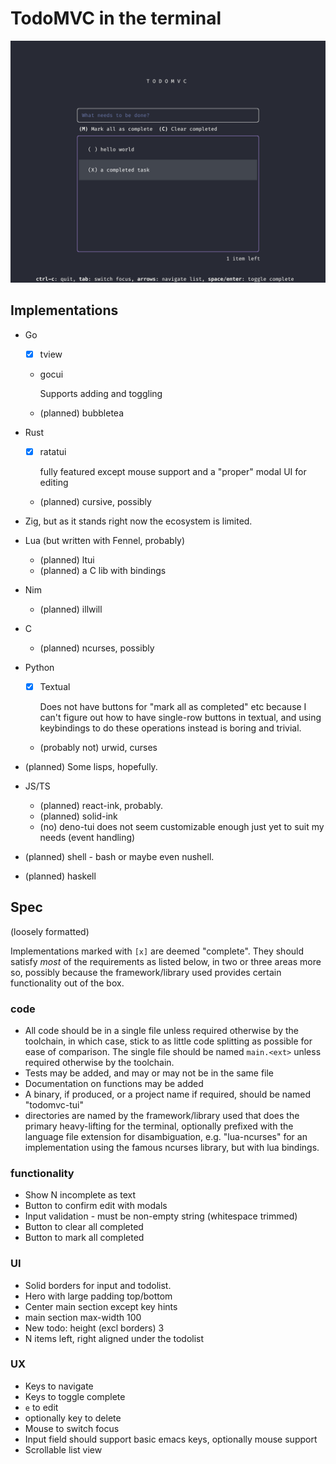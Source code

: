 # TodoMVC in the terminal

![demo](./demo.png)

## Implementations

- Go
  - [x] tview

  - gocui

    Supports adding and toggling

  - (planned) bubbletea

- Rust

  - [x] ratatui

    fully featured except mouse support and a "proper" modal UI for editing

  - (planned) cursive, possibly

- Zig, but as it stands right now the ecosystem is limited.

- Lua (but written with Fennel, probably)
  - (planned) ltui
  - (planned) a C lib with bindings

- Nim
  - (planned) illwill

- C
  - (planned) ncurses, possibly

- Python
  - [x] Textual

    Does not have buttons for "mark all as completed" etc because I can't figure
    out how to have single-row buttons in textual, and using keybindings to do
    these operations instead is boring and trivial.

  - (probably not) urwid, curses

- (planned) Some lisps, hopefully.

- JS/TS
  - (planned) react-ink, probably.
  - (planned) solid-ink
  - (no) deno-tui does not seem customizable enough just yet to suit my needs
    (event handling)

- (planned) shell - bash or maybe even nushell.

- (planned) haskell

## Spec

(loosely formatted)

Implementations marked with `[x]` are deemed "complete". They should satisfy
_most_ of the requirements as listed below, in two or three areas more so,
possibly because the framework/library used provides certain functionality out
of the box.

### code

- All code should be in a single file unless required otherwise by the
  toolchain, in which case, stick to as little code splitting as possible for ease
  of comparison. The single file should be named `main.<ext>` unless required
  otherwise by the toolchain.
- Tests may be added, and may or may not be in the same file
- Documentation on functions may be added
- A binary, if produced, or a project name if required, should be named
  "todomvc-tui"
- directories are named by the framework/library used that does the primary
  heavy-lifting for the terminal, optionally prefixed with the language file
  extension for disambiguation, e.g. "lua-ncurses" for an implementation using the
  famous ncurses library, but with lua bindings.

### functionality

- Show N incomplete as text
- Button to confirm edit with modals
- Input validation - must be non-empty string (whitespace trimmed)
- Button to clear all completed
- Button to mark all completed

### UI

- Solid borders for input and todolist.
- Hero with large padding top/bottom
- Center main section except key hints
- main section max-width 100
- New todo: height (excl borders) 3
- N items left, right aligned under the todolist

### UX

- Keys to navigate
- Keys to toggle complete
- `e` to edit
- optionally key to delete
- Mouse to switch focus
- Input field should support basic emacs keys, optionally mouse support
- Scrollable list view
